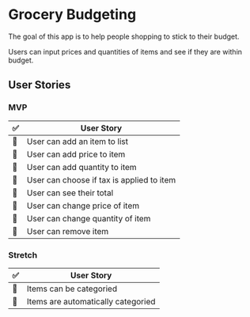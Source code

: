 # Grocery Budgeting
The goal of this app is to help people shopping to stick to their budget.

Users can input prices and quantities of items and see if they are within budget.

## User Stories
### MVP
| :white_check_mark: | User Story |
| --- | --- |
| :black_square_button: | User can add an item to list |
| :black_square_button: | User can add price to item |
| :black_square_button: | User can add quantity to item |
| :black_square_button: | User can choose if tax is applied to item |
| :black_square_button: | User can see their total |
| :black_square_button: | User can change price of item |
| :black_square_button: | User can change quantity of item |
| :black_square_button: | User can remove item |

### Stretch
| :white_check_mark: | User Story |
| --- | --- |
| :black_square_button: | Items can be categoried |
| :black_square_button: | Items are automatically categoried |